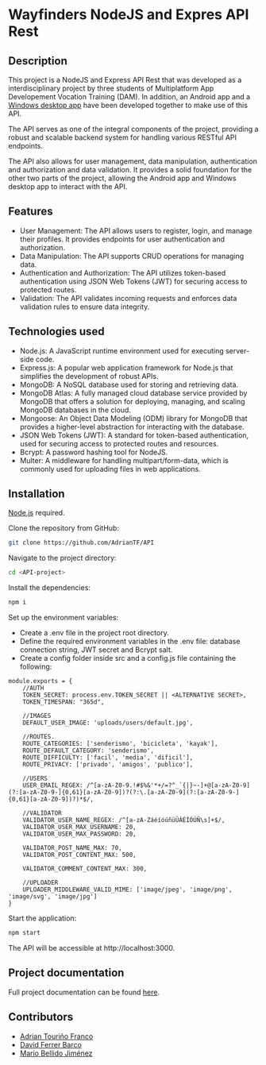 # Wayfinders NodeJS and Expres API Rest

## Description
This project is a NodeJS and Express API Rest that was developed as a interdisciplinary project by three students of Multiplatform App Developement Vocation Training (DAM). In addition, an Android app and a [Windows desktop app] have been developed together to make use of this API.

The API serves as one of the integral components of the project, providing a robust and scalable backend system for handling various RESTful API endpoints.

The API also allows for user management, data manipulation, authentication and authorization and data validation. It provides a solid foundation for the other two parts of the project, allowing the Android app and Windows desktop app to interact with the API.

## Features
- User Management: The API allows users to register, login, and manage their profiles. It provides endpoints for user authentication and authorization.
- Data Manipulation: The API supports CRUD operations for managing data.
- Authentication and Authorization: The API utilizes token-based authentication using JSON Web Tokens (JWT) for securing access to protected routes.
- Validation: The API validates incoming requests and enforces data validation rules to ensure data integrity.

## Technologies used
- Node.js: A JavaScript runtime environment used for executing server-side code.
- Express.js: A popular web application framework for Node.js that simplifies the development of robust APIs.
- MongoDB: A NoSQL database used for storing and retrieving data.
- MongoDB Atlas: A fully managed cloud database service provided by MongoDB that offers a solution for deploying, managing, and scaling MongoDB databases in the cloud.
- Mongoose: An Object Data Modeling (ODM) library for MongoDB that provides a higher-level abstraction for interacting with the database.
- JSON Web Tokens (JWT): A standard for token-based authentication, used for securing access to protected routes and resources.
- Bcrypt: A password hashing tool for NodeJS.
- Multer: A middleware for handling multipart/form-data, which is commonly used for uploading files in web applications.

## Installation

[Node.js](https://nodejs.org/) required.

Clone the repository from GitHub:
```sh
git clone https://github.com/AdrianTF/API
```

Navigate to the project directory:
```sh
cd <API-project>
```
Install the dependencies:
```sh
npm i
```

Set up the environment variables:
- Create a .env file in the project root directory.
- Define the required environment variables in the .env file: database connection string, JWT secret and Bcrypt salt.
- Create a config folder inside src and a config.js file containing the following:
```node
module.exports = {
    //AUTH
    TOKEN_SECRET: process.env.TOKEN_SECRET || <ALTERNATIVE SECRET>,
    TOKEN_TIMESPAN: "365d",

    //IMAGES
    DEFAULT_USER_IMAGE: 'uploads/users/default.jpg',

    //ROUTES.
    ROUTE_CATEGORIES: ['senderismo', 'bicicleta', 'kayak'],
    ROUTE_DEFAULT_CATEGORY: 'senderismo',
    ROUTE_DIFFICULTY: ['facil', 'media', 'dificil'],
    ROUTE_PRIVACY: ['privado', 'amigos', 'publico'],

    //USERS
    USER_EMAIL_REGEX: /^[a-zA-Z0-9.!#$%&'*+/=?^_`{|}~-]+@[a-zA-Z0-9](?:[a-zA-Z0-9-]{0,61}[a-zA-Z0-9])?(?:\.[a-zA-Z0-9](?:[a-zA-Z0-9-]{0,61}[a-zA-Z0-9])?)*$/,

    //VALIDATOR
    VALIDATOR_USER_NAME_REGEX: /^[a-zA-ZáéíóúñüÜÁÉÍÓÚÑ\s]+$/,
    VALIDATOR_USER_MAX_USERNAME: 20,
    VALIDATOR_USER_MAX_PASSWORD: 20,

    VALIDATOR_POST_NAME_MAX: 70,
    VALIDATOR_POST_CONTENT_MAX: 500,

    VALIDATOR_COMMENT_CONTENT_MAX: 300,

    //UPLOADER
    UPLOADER_MIDDLEWARE_VALID_MIME: ['image/jpeg', 'image/png', 'image/svg', 'image/jpg']
}
```

Start the application:
```sh
npm start
```

The API will be accessible at http://localhost:3000.

## Project documentation
Full project documentation can be found [here].

## Contributors
- [Adrian Touriño Franco] 
- [David Ferrer Barco]
- [Mario Bellido Jiménez]

[Windows desktop app]: <https://github.com/maxrio21/INTERMODULAR>
[Adrian Touriño Franco]: <https://www.linkedin.com/in/adrian-tourinio/>
[David Ferrer Barco]: <https://github.com/DavidFerrerBarco>
[Mario Bellido Jiménez]: <[Mario Bellido Jiménez]>
[here]: <https://mega.nz/file/s8MxTDAT#VQqv5_uO-6ZXpGeOD9UAR7WzjQIsAir5Kre3nPlIy1Q>